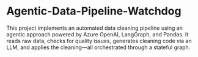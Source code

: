 # Agentic-Data-Pipeline-Watchdog
This project implements an automated data cleaning pipeline using an agentic approach powered by Azure OpenAI, LangGraph, and Pandas. It reads raw data, checks for quality issues, generates cleaning code via an LLM, and applies the cleaning—all orchestrated through a stateful graph.
